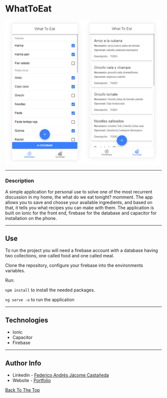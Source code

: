 # WhatToEat

![Project Image](./readmeIMG/whatToEat.jpg)

---

### Description

A simple application for personal use to solve one of the most recurrent discussion in my home, the what do we eat tonight? momment. The app allows you to save and choose your available ingredients, and based on that, it tells you what recipes you can make with them. The application is built on ionic for the front end, firebase for the database and capacitor for installation on the phone.

---

## Use

To run the project you will need a firebase account with a database having two collections, one called food and one called meal. 

Clone the repository, configure your firebase into the environments variables.

Run:

 ```npm install``` to install the needed packages.
 
 ```ng serve -o``` to run the application



---

## Technologies

- Ionic
- Capacitor
- Firebase

---

## Author Info

- Linkedin - [Federico Andrés Jácome Castañeda](https://www.linkedin.com/in/federicojacome/)
- Website - [Portfolio](https://federocky.github.io/PersonalWeb/)

[Back To The Top](#MTBMalaga)
